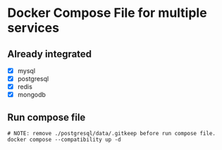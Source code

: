 # Docker Compose File for multiple services

## Already integrated

- [x] mysql
- [x] postgresql
- [x] redis
- [x] mongodb

## Run compose file

```shell
# NOTE: remove ./postgresql/data/.gitkeep before run compose file.
docker compose --compatibility up -d
```
